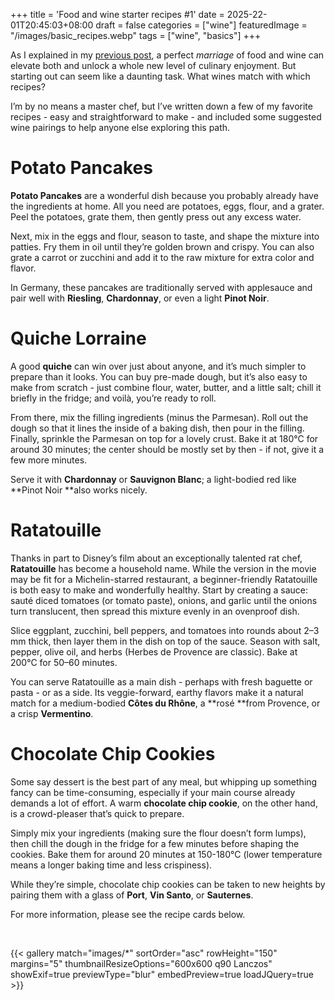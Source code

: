 +++
title = 'Food and wine starter recipes #1'
date = 2025-22-01T20:45:03+08:00
draft = false
categories = ["wine"]
featuredImage = "/images/basic_recipes.webp"
tags = ["wine", "basics"]
+++

As I explained in my [previous post](https://mlangstrof.github.io/en/wine/food-and-wine-basics/), a perfect *marriage* of food and wine can elevate both and unlock a whole new level of culinary enjoyment. But starting out can seem like a daunting task. What wines match with which recipes? 

I’m by no means a master chef, but I’ve written down a few of my favorite recipes - easy and straightforward to make - and included some suggested wine pairings to help anyone else exploring this path.

# Potato Pancakes
**Potato Pancakes** are a wonderful dish because you probably already have the ingredients at home. All you need are potatoes, eggs, flour, and a grater. Peel the potatoes, grate them, then gently press out any excess water.

Next, mix in the eggs and flour, season to taste, and shape the mixture into patties. Fry them in oil until they’re golden brown and crispy. You can also grate a carrot or zucchini and add it to the raw mixture for extra color and flavor. 

In Germany, these pancakes are traditionally served with applesauce and pair well with **Riesling**, **Chardonnay**, or even a light **Pinot Noir**.

# Quiche Lorraine
A good **quiche** can win over just about anyone, and it’s much simpler to prepare than it looks. You can buy pre-made dough, but it’s also easy to make from scratch - just combine flour, water, butter, and a little salt; chill it briefly in the fridge; and voilà, you’re ready to roll.

From there, mix the filling ingredients (minus the Parmesan). Roll out the dough so that it lines the inside of a baking dish, then pour in the filling. Finally, sprinkle the Parmesan on top for a lovely crust. Bake it at 180°C for around 30 minutes; the center should be mostly set by then - if not, give it a few more minutes.

Serve it with **Chardonnay** or **Sauvignon Blanc**; a light-bodied red like **Pinot Noir **also works nicely.

# Ratatouille
Thanks in part to Disney’s film about an exceptionally talented rat chef, **Ratatouille** has become a household name. While the version in the movie may be fit for a Michelin-starred restaurant, a beginner-friendly Ratatouille is both easy to make and wonderfully healthy. Start by creating a sauce: sauté diced tomatoes (or tomato paste), onions, and garlic until the onions turn translucent, then spread this mixture evenly in an ovenproof dish.

Slice eggplant, zucchini, bell peppers, and tomatoes into rounds about 2–3 mm thick, then layer them in the dish on top of the sauce. Season with salt, pepper, olive oil, and herbs (Herbes de Provence are classic). Bake at 200°C for 50–60 minutes.

You can serve Ratatouille as a main dish - perhaps with fresh baguette or pasta - or as a side. Its veggie-forward, earthy flavors make it a natural match for a medium-bodied **Côtes du Rhône**, a **rosé **from Provence, or a crisp **Vermentino**.

# Chocolate Chip Cookies
Some say dessert is the best part of any meal, but whipping up something fancy can be time-consuming, especially if your main course already demands a lot of effort. A warm **chocolate chip cookie**, on the other hand, is a crowd-pleaser that’s quick to prepare.

Simply mix your ingredients (making sure the flour doesn’t form lumps), then chill the dough in the fridge for a few minutes before shaping the cookies. Bake them for around 20 minutes at 150-180°C (lower temperature means a longer baking time and less crispiness).

While they’re simple, chocolate chip cookies can be taken to new heights by pairing them with a glass of **Port**, **Vin Santo**, or **Sauternes**.

For more information, please see the recipe cards below.

&nbsp;

{{< gallery match="images/*" sortOrder="asc" rowHeight="150" margins="5" thumbnailResizeOptions="600x600 q90 Lanczos" showExif=true previewType="blur" embedPreview=true loadJQuery=true >}}
